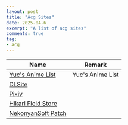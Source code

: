 ```yaml
---
layout: post
title: "Acg Sites"
date: 2025-04-6
excerpt: "A list of acg sites"
comments: true
tag:
- acg
---
```


| Name | Remark |
| --- | --- |
| [Yuc's Anime List](https://yuc.wiki/index/) | Yuc's Anime List |
| [DLSite](https://www.dlsite.com/index.html) | |
| [Pixiv](https://www.pixiv.net/) | |
| [Hikari Field Store](https://store.hikarifield.co.jp/) | |
| [NekonyanSoft Patch](https://patches.nekonyansoft.com/) | |
